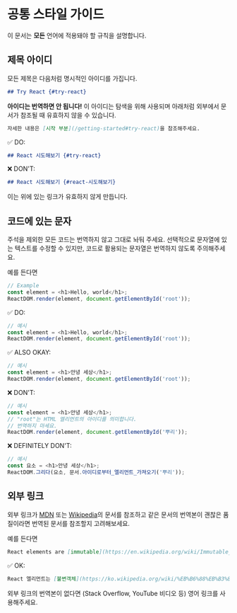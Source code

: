# 공통 스타일 가이드

이 문서는 **모든** 언어에 적용돼야 할 규칙을 설명합니다.

## 제목 아이디

모든 제목은 다음처럼 명시적인 아이디를 가집니다.

```md
## Try React {#try-react}
```

**아이디는 번역하면 안 됩니다!** 이 아이디는 탐색을 위해 사용되며 아래처럼 외부에서 문서가 참조될 때 유효하지 않을 수 있습니다.

```md
자세한 내용은 [시작 부분](/getting-started#try-react)을 참조해주세요.
```

✅ DO:

```md
## React 시도해보기 {#try-react}
```

❌ DON'T:

```md
## React 시도해보기 {#react-시도해보기}
```

이는 위에 있는 링크가 유효하지 않게 만듭니다.

## 코드에 있는 문자

주석을 제외한 모든 코드는 번역하지 않고 그대로 놔둬 주세요. 선택적으로 문자열에 있는 텍스트를 수정할 수 있지만, 코드로 활용되는 문자열은 번역하지 않도록 주의해주세요.

예를 든다면
```js
// Example
const element = <h1>Hello, world</h1>;
ReactDOM.render(element, document.getElementById('root'));
```

✅ DO:

```js
// 예시
const element = <h1>Hello, world</h1>;
ReactDOM.render(element, document.getElementById('root'));
```

✅ ALSO OKAY:

```js
// 예시
const element = <h1>안녕 세상</h1>;
ReactDOM.render(element, document.getElementById('root'));
```

❌ DON'T:

```js
// 예시
const element = <h1>안녕 세상</h1>;
// "root"는 HTML 엘리먼트의 아이디를 의미합니다.
// 번역하지 마세요.
ReactDOM.render(element, document.getElementById('뿌리'));
```

❌ DEFINITELY DON'T:

```js
// 예시
const 요소 = <h1>안녕 세상</h1>;
ReactDOM.그리다(요소, 문서.아이디로부터_엘리먼트_가져오기('뿌리'));
```

## 외부 링크

외부 링크가 [MDN] 또는 [Wikipedia]의 문서를 참조하고 같은 문서의 번역본이 괜찮은 품질이라면 번역된 문서를 참조할지 고려해보세요.

[MDN]: https://developer.mozilla.org/en-US/
[Wikipedia]: https://en.wikipedia.org/wiki/Main_Page

예를 든다면

```md
React elements are [immutable](https://en.wikipedia.org/wiki/Immutable_object).
```

✅ OK:

```md
React 엘리먼트는 [불변객체](https://ko.wikipedia.org/wiki/%EB%B6%88%EB%B3%80%EA%B0%9D%EC%B2%B4)입니다.
```

외부 링크의 번역본이 없다면 (Stack Overflow, YouTube 비디오 등) 영어 링크를 사용해주세요.
